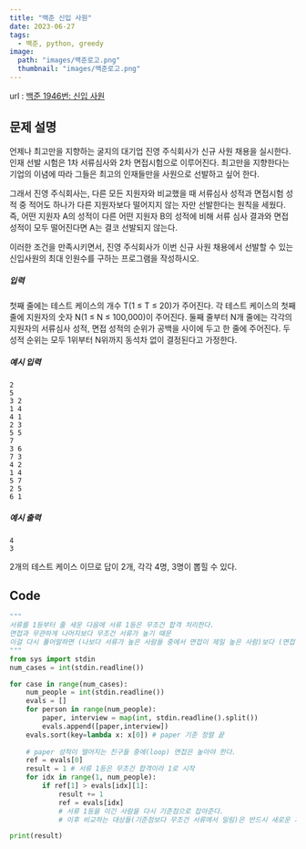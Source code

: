 ```yaml
---
title: "백준 신입 사원"
date: 2023-06-27
tags:
  - 백준, python, greedy
image:
  path: "images/백준로고.png"
  thumbnail: "images/백준로고.png"
---
```

url : [백준 1946번: 신입 사원](https://www.acmicpc.net/problem/1946)
## 문제 설명
언제나 최고만을 지향하는 굴지의 대기업 진영 주식회사가 신규 사원 채용을 실시한다. 인재 선발 시험은 1차 서류심사와 2차 면접시험으로 이루어진다. 최고만을 지향한다는 기업의 이념에 따라 그들은 최고의 인재들만을 사원으로 선발하고 싶어 한다.

그래서 진영 주식회사는, 다른 모든 지원자와 비교했을 때 서류심사 성적과 면접시험 성적 중 적어도 하나가 다른 지원자보다 떨어지지 않는 자만 선발한다는 원칙을 세웠다. 즉, 어떤 지원자 A의 성적이 다른 어떤 지원자 B의 성적에 비해 서류 심사 결과와 면접 성적이 모두 떨어진다면 A는 결코 선발되지 않는다.

이러한 조건을 만족시키면서, 진영 주식회사가 이번 신규 사원 채용에서 선발할 수 있는 신입사원의 최대 인원수를 구하는 프로그램을 작성하시오.


##### 입력
첫째 줄에는 테스트 케이스의 개수 T(1 ≤ T ≤ 20)가 주어진다. 각 테스트 케이스의 첫째 줄에 지원자의 숫자 N(1 ≤ N ≤ 100,000)이 주어진다. 둘째 줄부터 N개 줄에는 각각의 지원자의 서류심사 성적, 면접 성적의 순위가 공백을 사이에 두고 한 줄에 주어진다. 두 성적 순위는 모두 1위부터 N위까지 동석차 없이 결정된다고 가정한다.


##### 예시 입력
	2
	5
	3 2
	1 4
	4 1
	2 3
	5 5
	7
	3 6
	7 3
	4 2
	1 4
	5 7
	2 5
	6 1


##### 예시 출력 
	4
	3

2개의 테스트 케이스 이므로 답이 2개, 각각 4명, 3명이 뽑힐 수 있다.


## Code
```python
"""
서류를 1등부터 줄 세운 다음에 서류 1등은 무조건 합격 처리한다. 
면접과 무관하게 나머지보다 무조건 서류가 높기 때문
이걸 다시 풀어말하면 (나보다 서류가 높은 사람들 중에서 면접이 제일 높은 사람)보다 (면접 잘 보면) 합격한다(result += 1)
"""
from sys import stdin
num_cases = int(stdin.readline())

for case in range(num_cases):
	num_people = int(stdin.readline())
	evals = []
	for person in range(num_people):
		paper, interview = map(int, stdin.readline().split())
		evals.append([paper,interview])
	evals.sort(key=lambda x: x[0]) # paper 기준 정렬 끝
	
	# paper 성적이 떨어지는 친구들 중에(loop) 면접은 높아야 한다.
	ref = evals[0]
	result = 1 # 서류 1등은 무조건 합격이라 1로 시작
	for idx in range(1, num_people):
		if ref[1] > evals[idx][1]:
			result += 1
			ref = evals[idx]
			# 서류 1등을 이긴 사람을 다시 기준점으로 잡아준다.
			# 이후 비교하는 대상들(기준점보다 무조건 서류에서 밀림)은 반드시 새로운 기준점을 면접으로 이겨야 한다.

print(result)

```
